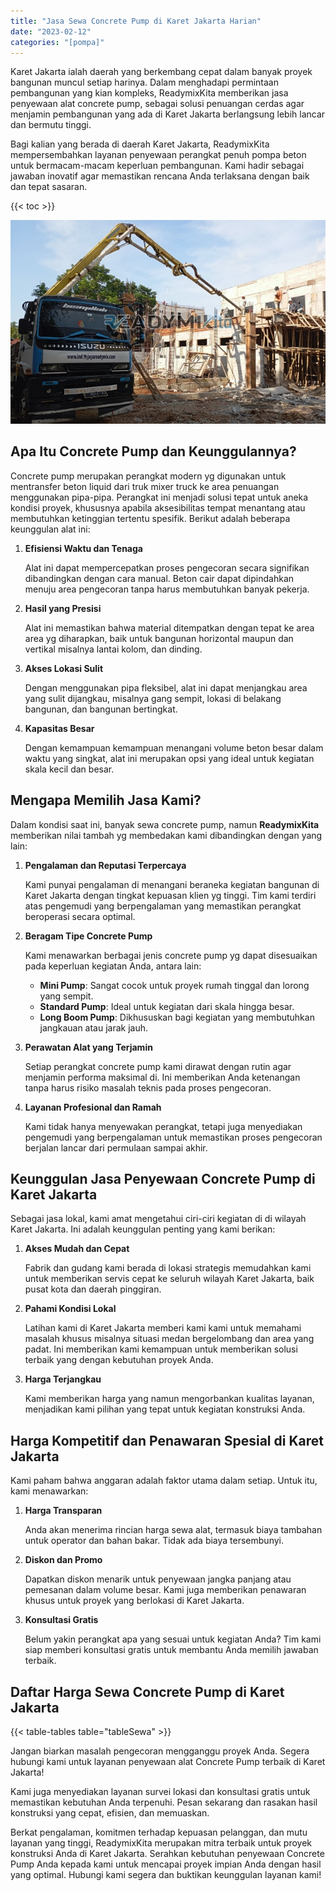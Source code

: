 ```yaml
---
title: "Jasa Sewa Concrete Pump di Karet Jakarta Harian"
date: "2023-02-12"
categories: "[pompa]"
---
```


Karet Jakarta ialah daerah yang berkembang cepat dalam banyak proyek bangunan muncul setiap harinya. Dalam menghadapi permintaan pembangunan yang kian kompleks, ReadymixKita memberikan jasa penyewaan alat concrete pump, sebagai solusi penuangan cerdas agar menjamin pembangunan yang ada di Karet Jakarta berlangsung lebih lancar dan bermutu tinggi.

Bagi kalian yang berada di daerah Karet Jakarta, ReadymixKita mempersembahkan layanan penyewaan perangkat penuh pompa beton untuk bermacam-macam keperluan pembangunan. Kami hadir sebagai jawaban inovatif agar memastikan rencana Anda terlaksana dengan baik dan tepat sasaran.

{{< toc >}}

![Jasa Sewa Concrete Pump di Karet Jakarta Harian](/images/pompa/sewa-pompa-26.jpg)

## Apa Itu Concrete Pump dan Keunggulannya?

Concrete pump merupakan perangkat modern yg digunakan untuk mentransfer beton liquid dari truk mixer truck ke area penuangan menggunakan pipa-pipa. Perangkat ini menjadi solusi tepat untuk aneka kondisi proyek, khususnya apabila aksesibilitas tempat menantang atau membutuhkan ketinggian tertentu spesifik. Berikut adalah beberapa keunggulan alat ini:

1. **Efisiensi Waktu dan Tenaga**

   Alat ini dapat mempercepatkan proses pengecoran secara signifikan dibandingkan dengan cara manual. Beton cair dapat dipindahkan menuju area pengecoran tanpa harus membutuhkan banyak pekerja.

2. **Hasil yang Presisi**

   Alat ini memastikan bahwa material ditempatkan dengan tepat ke area area yg diharapkan, baik untuk bangunan horizontal maupun dan vertikal misalnya lantai kolom, dan dinding.

3. **Akses Lokasi Sulit**

   Dengan menggunakan pipa fleksibel, alat ini dapat menjangkau area yang sulit dijangkau, misalnya gang sempit, lokasi di belakang bangunan, dan bangunan bertingkat.

4. **Kapasitas Besar**

   Dengan kemampuan kemampuan menangani volume beton besar dalam waktu yang singkat, alat ini merupakan opsi yang ideal untuk kegiatan skala kecil dan besar.

## Mengapa Memilih Jasa Kami?

Dalam kondisi saat ini, banyak sewa concrete pump, namun **ReadymixKita** memberikan nilai tambah yg membedakan kami dibandingkan dengan yang lain:

1. **Pengalaman dan Reputasi Terpercaya**

   Kami punyai pengalaman di menangani beraneka kegiatan bangunan di Karet Jakarta dengan tingkat kepuasan klien yg tinggi. Tim kami terdiri atas pengemudi yang berpengalaman yang memastikan perangkat beroperasi secara optimal.

2. **Beragam Tipe Concrete Pump**

   Kami menawarkan berbagai jenis concrete pump yg dapat disesuaikan pada keperluan kegiatan Anda, antara lain:
   - **Mini Pump**: Sangat cocok untuk proyek rumah tinggal dan lorong yang sempit.
   - **Standard Pump**: Ideal untuk kegiatan dari skala hingga besar.
   - **Long Boom Pump**: Dikhususkan bagi kegiatan yang membutuhkan jangkauan atau jarak jauh.

3. **Perawatan Alat yang Terjamin**

   Setiap perangkat concrete pump kami dirawat dengan rutin agar menjamin performa maksimal di. Ini memberikan Anda ketenangan tanpa harus risiko masalah teknis pada proses pengecoran.

4. **Layanan Profesional dan Ramah**

   Kami tidak hanya menyewakan perangkat, tetapi juga menyediakan pengemudi yang berpengalaman untuk memastikan proses pengecoran berjalan lancar dari permulaan sampai akhir.

## Keunggulan Jasa Penyewaan Concrete Pump di Karet Jakarta

Sebagai jasa lokal, kami amat mengetahui ciri-ciri kegiatan di di wilayah Karet Jakarta. Ini adalah keunggulan penting yang kami berikan:

1. **Akses Mudah dan Cepat**

   Fabrik dan gudang kami berada di lokasi strategis memudahkan kami untuk memberikan servis cepat ke seluruh wilayah Karet Jakarta, baik pusat kota dan daerah pinggiran.

2. **Pahami Kondisi Lokal**

   Latihan kami di Karet Jakarta memberi kami kami untuk memahami masalah khusus misalnya situasi medan bergelombang dan area yang padat. Ini memberikan kami kemampuan untuk memberikan solusi terbaik yang dengan kebutuhan proyek Anda.

3. **Harga Terjangkau**

   Kami memberikan harga yang namun mengorbankan kualitas layanan, menjadikan kami pilihan yang tepat untuk kegiatan konstruksi Anda.

## Harga Kompetitif dan Penawaran Spesial di Karet Jakarta

Kami paham bahwa anggaran adalah faktor utama dalam setiap. Untuk itu, kami menawarkan:

1. **Harga Transparan**

   Anda akan menerima rincian harga sewa alat, termasuk biaya tambahan untuk operator dan bahan bakar. Tidak ada biaya tersembunyi.

2. **Diskon dan Promo**

   Dapatkan diskon menarik untuk penyewaan jangka panjang atau pemesanan dalam volume besar. Kami juga memberikan penawaran khusus untuk proyek yang berlokasi di Karet Jakarta.

3. **Konsultasi Gratis**

   Belum yakin perangkat apa yang sesuai untuk kegiatan Anda? Tim kami siap memberi konsultasi gratis untuk membantu Anda memilih jawaban terbaik.

## Daftar Harga Sewa Concrete Pump di Karet Jakarta

{{< table-tables table="tableSewa" >}}

Jangan biarkan masalah pengecoran mengganggu proyek Anda. Segera hubungi kami untuk layanan penyewaan alat Concrete Pump terbaik di Karet Jakarta!

Kami juga menyediakan layanan survei lokasi dan konsultasi gratis untuk memastikan kebutuhan Anda terpenuhi. Pesan sekarang dan rasakan hasil konstruksi yang cepat, efisien, dan memuaskan.

Berkat pengalaman, komitmen terhadap kepuasan pelanggan, dan mutu layanan yang tinggi, ReadymixKita merupakan mitra terbaik untuk proyek konstruksi Anda di Karet Jakarta. Serahkan kebutuhan penyewaan Concrete Pump Anda kepada kami untuk mencapai proyek impian Anda dengan hasil yang optimal. Hubungi kami segera dan buktikan keunggulan layanan kami!